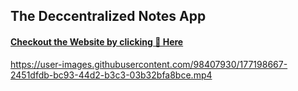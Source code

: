 ## The Deccentralized Notes App
#### [Checkout the Website by clicking 🤚 Here](https://notes-dapp.vercel.app/)


https://user-images.githubusercontent.com/98407930/177198667-2451dfdb-bc93-44d2-b3c3-03b32bfa8bce.mp4
